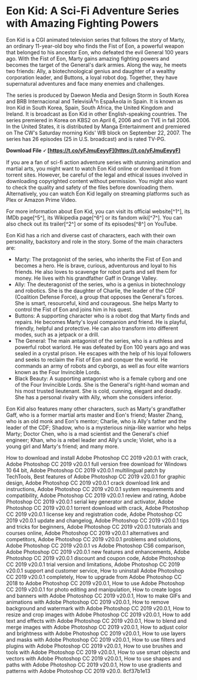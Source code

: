 
 
# Eon Kid: A Sci-Fi Adventure Series with Amazing Fighting Powers
 
Eon Kid is a CGI animated television series that follows the story of Marty, an ordinary 11-year-old boy who finds the Fist of Eon, a powerful weapon that belonged to his ancestor Eon, who defeated the evil General 100 years ago. With the Fist of Eon, Marty gains amazing fighting powers and becomes the target of the General's dark armies. Along the way, he meets two friends: Ally, a biotechnological genius and daughter of a wealthy corporation leader, and Buttons, a loyal robot dog. Together, they have supernatural adventures and face many enemies and challenges.
 
The series is produced by Daewon Media and Design Storm in South Korea and BRB Internacional and TelevisiÃ³n EspaÃ±ola in Spain. It is known as Iron Kid in South Korea, Spain, South Africa, the United Kingdom and Ireland. It is broadcast as Eon Kid in other English-speaking countries. The series premiered in Korea on KBS2 on April 6, 2006 and on TVE in fall 2006. In the United States, it is distributed by Manga Entertainment and premiered on The CW's Saturday morning Kids' WB block on September 22, 2007. The series has 26 episodes (25 in U.S. broadcast) and is rated TV-PG.
 
**Download File 🗸 [https://t.co/yFJmuEeyyF](https://t.co/yFJmuEeyyF)**


 
If you are a fan of sci-fi action adventure series with stunning animation and martial arts, you might want to watch Eon Kid online or download it from torrent sites. However, be careful of the legal and ethical issues involved in downloading copyrighted content without permission. You might also want to check the quality and safety of the files before downloading them. Alternatively, you can watch Eon Kid legally on streaming platforms such as Plex or Amazon Prime Video.
 
For more information about Eon Kid, you can visit its official website[^1^], its IMDb page[^5^], its Wikipedia page[^6^] or its fandom wiki[^7^]. You can also check out its trailer[^2^] or some of its episodes[^8^] on YouTube.
  
Eon Kid has a rich and diverse cast of characters, each with their own personality, backstory and role in the story. Some of the main characters are:
 
- Marty: The protagonist of the series, who inherits the Fist of Eon and becomes a hero. He is brave, curious, adventurous and loyal to his friends. He also loves to scavenge for robot parts and sell them for money. He lives with his grandfather Gaff in Orange Valley.
- Ally: The deuteragonist of the series, who is a genius in biotechnology and robotics. She is the daughter of Charlie, the leader of the CDF (Coalition Defense Force), a group that opposes the General's forces. She is smart, resourceful, kind and courageous. She helps Marty to control the Fist of Eon and joins him in his quest.
- Buttons: A supporting character who is a robot dog that Marty finds and repairs. He becomes Marty's loyal companion and friend. He is playful, friendly, helpful and protective. He can also transform into different modes, such as a jetpack or a drill.
- The General: The main antagonist of the series, who is a ruthless and powerful robot warlord. He was defeated by Eon 100 years ago and was sealed in a crystal prison. He escapes with the help of his loyal followers and seeks to reclaim the Fist of Eon and conquer the world. He commands an army of robots and cyborgs, as well as four elite warriors known as the Four Invincible Lords.
- Black Beauty: A supporting antagonist who is a female cyborg and one of the Four Invincible Lords. She is the General's right-hand woman and his most trusted lieutenant. She is cold, cunning, elegant and deadly. She has a personal rivalry with Ally, whom she considers inferior.

Eon Kid also features many other characters, such as Marty's grandfather Gaff, who is a former martial arts master and Eon's friend; Master Zhang, who is an old monk and Eon's mentor; Charlie, who is Ally's father and the leader of the CDF; Shadow, who is a mysterious ninja-like warrior who helps Marty; Doctor Chen, who is a mad scientist and the General's chief engineer; Khan, who is a rebel leader and Ally's uncle; Violet, who is a young girl and Marty's friend; and many more.
 
How to download and install Adobe Photoshop CC 2019 v20.0.1 with crack,  Adobe Photoshop CC 2019 v20.0.1 full version free download for Windows 10 64 bit,  Adobe Photoshop CC 2019 v20.0.1 multilingual patch by TechTools,  Best features of Adobe Photoshop CC 2019 v20.0.1 for graphic design,  Adobe Photoshop CC 2019 v20.0.1 crack download link and instructions,  Adobe Photoshop CC 2019 v20.0.1 system requirements and compatibility,  Adobe Photoshop CC 2019 v20.0.1 review and rating,  Adobe Photoshop CC 2019 v20.0.1 serial key generator and activator,  Adobe Photoshop CC 2019 v20.0.1 torrent download with crack,  Adobe Photoshop CC 2019 v20.0.1 license key and registration code,  Adobe Photoshop CC 2019 v20.0.1 update and changelog,  Adobe Photoshop CC 2019 v20.0.1 tips and tricks for beginners,  Adobe Photoshop CC 2019 v20.0.1 tutorials and courses online,  Adobe Photoshop CC 2019 v20.0.1 alternatives and competitors,  Adobe Photoshop CC 2019 v20.0.1 problems and solutions,  Adobe Photoshop CC 2019 v20.0.1 vs Adobe Photoshop CS6 comparison,  Adobe Photoshop CC 2019 v20.0.1 new features and enhancements,  Adobe Photoshop CC 2019 v20.0.1 discount and coupon code,  Adobe Photoshop CC 2019 v20.0.1 trial version and limitations,  Adobe Photoshop CC 2019 v20.0.1 support and customer service,  How to uninstall Adobe Photoshop CC 2019 v20.0.1 completely,  How to upgrade from Adobe Photoshop CC 2018 to Adobe Photoshop CC 2019 v20.0.1,  How to use Adobe Photoshop CC 2019 v20.0.1 for photo editing and manipulation,  How to create logos and banners with Adobe Photoshop CC 2019 v20.0.1,  How to make GIFs and animations with Adobe Photoshop CC 2019 v20.0.1,  How to remove background and watermark with Adobe Photoshop CC 2019 v20.0.1,  How to resize and crop images with Adobe Photoshop CC 2019 v20.0.1,  How to add text and effects with Adobe Photoshop CC 2019 v20.0.1,  How to blend and merge images with Adobe Photoshop CC 2019 v20.0.1,  How to adjust color and brightness with Adobe Photoshop CC 2019 v20.0.1,  How to use layers and masks with Adobe Photoshop CC 2019 v20.0.1,  How to use filters and plugins with Adobe Photoshop CC 2019 v20.0.1,  How to use brushes and tools with Adobe Photoshop CC 2019 v20.0.1,  How to use smart objects and vectors with Adobe Photoshop CC 2019 v20.0.1,  How to use shapes and paths with Adobe Photoshop CC 2019 v20.0.1,  How to use gradients and patterns with Adobe Photoshop CC 2019 v20.0.
 8cf37b1e13
 
